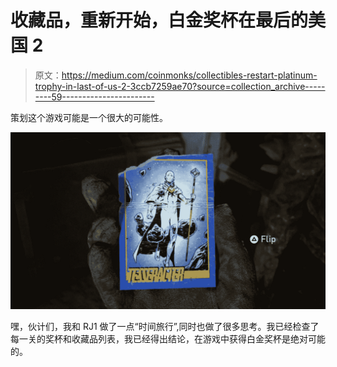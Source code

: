 # 收藏品，重新开始，白金奖杯在最后的美国 2

> 原文：<https://medium.com/coinmonks/collectibles-restart-platinum-trophy-in-last-of-us-2-3ccb7259ae70?source=collection_archive---------59----------------------->

策划这个游戏可能是一个很大的可能性。

![](img/2277b2b12cb02119234944348c42ba1b.png)

嘿，伙计们，我和 RJ1 做了一点“时间旅行”,同时也做了很多思考。我已经检查了每一关的奖杯和收藏品列表，我已经得出结论，在游戏中获得白金奖杯是绝对可能的。